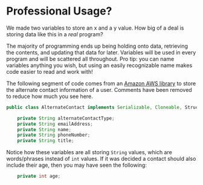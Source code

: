 # Professional Usage?

We made two variables to store an x and a y value. How big of a deal is storing data like this in a *real* program? 

The majority of programming ends up being holding onto data, retrieving the contents, and updating that data for later. Variables will be used in every program and will be scattered all throughout. Pro tip: you can name variables anything you wish, but using an easily recognizable name makes code easier to read and work with! 

The following segment of code comes from an [Amazon AWS library](https://github.com/aws/aws-sdk-java/blob/a7193abef2297021d31a6ef20919a361adc6708a/aws-java-sdk-account/src/main/java/com/amazonaws/services/account/model/AlternateContact.java#L36) to store the alternate contact information of a user. Comments have been removed to reduce how much you see here.

```java
public class AlternateContact implements Serializable, Cloneable, StructuredPojo {

    private String alternateContactType;
    private String emailAddress;
    private String name;
    private String phoneNumber;
    private String title;
```

Notice how these variables are all storing `String` values, which are words/phrases instead of `int` values. If it was decided a contact should also include their age, then you may have seen the following: 
```java
    private int age;
```

